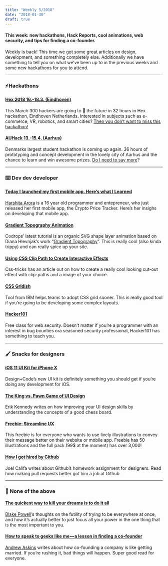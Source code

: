 ```yaml
---
title: "Weekly 5/2018"
date: "2018-01-30"
draft: true
---
```


#### This week: new hackathons, Hack Reports, cool animations, web security, and tips for finding a co-founder.

Weekly is back! This time we got some great articles on design, development, and something completely else. Additionally we have something to tell you on what we’ve been up to in the previous weeks and some new hackathons for you to attend.

---

### ⚡️Hackathons

#### [Hex 2018 16.-18.3. (Eindhoven)](https://joinhex.com/)

This March 300 hackers are going to 🐝 the future in 32 hours in Hex hackathon, Eindhoven Netherlands. Interested in subjects such as e-commerce, VR, robotics, and smart cities? [Then you don’t want to miss this hackathon!](https://joinhex.com/)

#### [AUHack 13.-15.4. (Aarhus)](https://auhack.org/)

Denmarks largest student hackathon is coming up again. 36 hours of prototyping and concept development in the lovely city of Aarhus and the chance to learn and win awesome prizes. [Do I need to say more](https://auhack.org/)?

---

### ⌨️ Dev dev developer

#### [Today I launched my first mobile app. Here’s what I Learned](https://medium.freecodecamp.org/today-i-launched-my-first-mobile-app-heres-what-i-learned-6fc25c14eee6)

[Harshita Arora](https://medium.com/u/680a083e49e3) is a 16 year old programmer and entepreneur, who just released her first mobile app, the Crypto Price Tracker. Here’s her insighs on developing that mobile app.

#### [Gradient Topography Animation](https://tympanus.net/codrops/2018/01/24/gradient-topography-animation/)

Codrops’ latest tutorial is an organic SVG shape layer animation based on Diana Hlevnjak’s work “[Gradient Topography](https://polarvectors.com/shop/textures/gradient-topography/)”. This is really cool (also kinda trippy) and can really spice up your site.

#### [Using CSS Clip Path to Create Interactive Effects](https://css-tricks.com/using-css-clip-path-create-interactive-effects/)

Css-tricks has an article out on how to create a really cool looking cut-out effect with clip-paths and a image of your choice.

#### [CSS Gridish](https://github.com/ibm/css-gridish)

Tool from IBM helps teams to adopt CSS grid sooner. This is really good tool if you’re going to be developing some complex layouts.

#### [Hacker101](https://www.hacker101.com/)

Free class for web security. Doesn’t matter if you’re a programmer with an interest in bug bounties ora seasoned security professional, Hacker101 has something to teach you.

---

### 🖌 Snacks for designers

#### [iOS 11 UI Kit for iPhone X](https://designcode.io/ios11-ui-kit)

Design+Code’s new UI kit is definitely something you should get if you’re doing any development for iOS.

#### [The King vs. Pawn Game of UI Design](https://alistapart.com/article/the-king-vs-pawn-game-of-ui-design)

Erik Kennedy writes on how improving your UI design skills by understanding the concepts of a good chess board.

#### [Freebie: Streamline UX](http://www.streamlineicons.com/ux/)

This freebie is for everyone who wants to use lively illustrations to convey their message better on their website or mobile app. Freebie has 50 illustrations and the full pack (99\$ at the moment) has over 3,000!

#### [How I got hired by Github](http://joelcalifa.com/blog/how-i-got-hired-by-github/)

Joel Califa writes about Github’s homework assignment for designers. Read how making pull requests better got him a job at Github

---

### 👻 None of the above

#### [The quickest way to kill your dreams is to do it all](https://medium.com/the-mission/the-quickest-way-to-kill-your-dreams-is-to-do-it-all-b78cbc0a13b)

[Blake Powell](https://medium.com/u/d0feb9cb177b)’s thoughts on the futility of trying to be everywhere at once, and how it’s actually better to just focus all your power in the one thing that is the most important to you.

#### [How to speak to geeks like me — a lesson in finding a co-founder](https://medium.com/swlh/how-to-find-a-technical-co-founder-dffea3954d2f)

[Andrew Askins](https://medium.com/u/25cc8a91da6b) writes about how co-founding a company is like getting married. If you’re rushing it, bad things will happen. Super good read for everyone.
